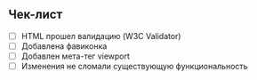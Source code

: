 ## Чек-лист 
- [ ] HTML прошел валидацию (W3C Validator) 
- [ ] Добавлена фавиконка 
- [ ] Добавлен мета-тег viewport 
- [ ] Изменения не сломали существующую функциональность